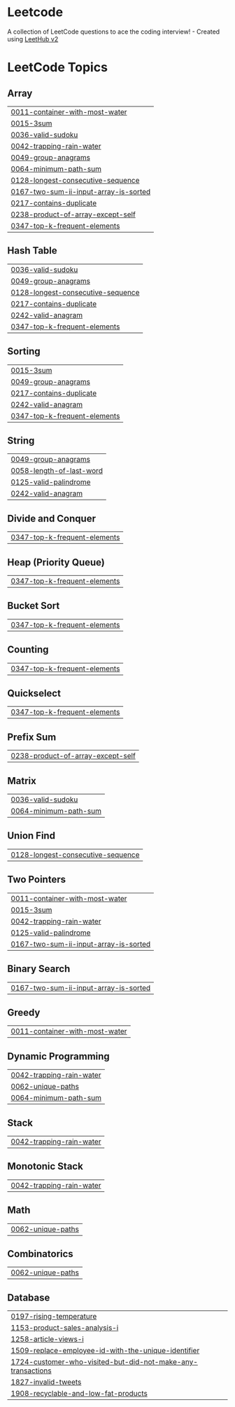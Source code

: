 # Leetcode
A collection of LeetCode questions to ace the coding interview! - Created using [LeetHub v2](https://github.com/arunbhardwaj/LeetHub-2.0)

<!---LeetCode Topics Start-->
# LeetCode Topics
## Array
|  |
| ------- |
| [0011-container-with-most-water](https://github.com/shreeya1810/Leetcode/tree/master/0011-container-with-most-water) |
| [0015-3sum](https://github.com/shreeya1810/Leetcode/tree/master/0015-3sum) |
| [0036-valid-sudoku](https://github.com/shreeya1810/Leetcode/tree/master/0036-valid-sudoku) |
| [0042-trapping-rain-water](https://github.com/shreeya1810/Leetcode/tree/master/0042-trapping-rain-water) |
| [0049-group-anagrams](https://github.com/shreeya1810/Leetcode/tree/master/0049-group-anagrams) |
| [0064-minimum-path-sum](https://github.com/shreeya1810/Leetcode/tree/master/0064-minimum-path-sum) |
| [0128-longest-consecutive-sequence](https://github.com/shreeya1810/Leetcode/tree/master/0128-longest-consecutive-sequence) |
| [0167-two-sum-ii-input-array-is-sorted](https://github.com/shreeya1810/Leetcode/tree/master/0167-two-sum-ii-input-array-is-sorted) |
| [0217-contains-duplicate](https://github.com/shreeya1810/Leetcode/tree/master/0217-contains-duplicate) |
| [0238-product-of-array-except-self](https://github.com/shreeya1810/Leetcode/tree/master/0238-product-of-array-except-self) |
| [0347-top-k-frequent-elements](https://github.com/shreeya1810/Leetcode/tree/master/0347-top-k-frequent-elements) |
## Hash Table
|  |
| ------- |
| [0036-valid-sudoku](https://github.com/shreeya1810/Leetcode/tree/master/0036-valid-sudoku) |
| [0049-group-anagrams](https://github.com/shreeya1810/Leetcode/tree/master/0049-group-anagrams) |
| [0128-longest-consecutive-sequence](https://github.com/shreeya1810/Leetcode/tree/master/0128-longest-consecutive-sequence) |
| [0217-contains-duplicate](https://github.com/shreeya1810/Leetcode/tree/master/0217-contains-duplicate) |
| [0242-valid-anagram](https://github.com/shreeya1810/Leetcode/tree/master/0242-valid-anagram) |
| [0347-top-k-frequent-elements](https://github.com/shreeya1810/Leetcode/tree/master/0347-top-k-frequent-elements) |
## Sorting
|  |
| ------- |
| [0015-3sum](https://github.com/shreeya1810/Leetcode/tree/master/0015-3sum) |
| [0049-group-anagrams](https://github.com/shreeya1810/Leetcode/tree/master/0049-group-anagrams) |
| [0217-contains-duplicate](https://github.com/shreeya1810/Leetcode/tree/master/0217-contains-duplicate) |
| [0242-valid-anagram](https://github.com/shreeya1810/Leetcode/tree/master/0242-valid-anagram) |
| [0347-top-k-frequent-elements](https://github.com/shreeya1810/Leetcode/tree/master/0347-top-k-frequent-elements) |
## String
|  |
| ------- |
| [0049-group-anagrams](https://github.com/shreeya1810/Leetcode/tree/master/0049-group-anagrams) |
| [0058-length-of-last-word](https://github.com/shreeya1810/Leetcode/tree/master/0058-length-of-last-word) |
| [0125-valid-palindrome](https://github.com/shreeya1810/Leetcode/tree/master/0125-valid-palindrome) |
| [0242-valid-anagram](https://github.com/shreeya1810/Leetcode/tree/master/0242-valid-anagram) |
## Divide and Conquer
|  |
| ------- |
| [0347-top-k-frequent-elements](https://github.com/shreeya1810/Leetcode/tree/master/0347-top-k-frequent-elements) |
## Heap (Priority Queue)
|  |
| ------- |
| [0347-top-k-frequent-elements](https://github.com/shreeya1810/Leetcode/tree/master/0347-top-k-frequent-elements) |
## Bucket Sort
|  |
| ------- |
| [0347-top-k-frequent-elements](https://github.com/shreeya1810/Leetcode/tree/master/0347-top-k-frequent-elements) |
## Counting
|  |
| ------- |
| [0347-top-k-frequent-elements](https://github.com/shreeya1810/Leetcode/tree/master/0347-top-k-frequent-elements) |
## Quickselect
|  |
| ------- |
| [0347-top-k-frequent-elements](https://github.com/shreeya1810/Leetcode/tree/master/0347-top-k-frequent-elements) |
## Prefix Sum
|  |
| ------- |
| [0238-product-of-array-except-self](https://github.com/shreeya1810/Leetcode/tree/master/0238-product-of-array-except-self) |
## Matrix
|  |
| ------- |
| [0036-valid-sudoku](https://github.com/shreeya1810/Leetcode/tree/master/0036-valid-sudoku) |
| [0064-minimum-path-sum](https://github.com/shreeya1810/Leetcode/tree/master/0064-minimum-path-sum) |
## Union Find
|  |
| ------- |
| [0128-longest-consecutive-sequence](https://github.com/shreeya1810/Leetcode/tree/master/0128-longest-consecutive-sequence) |
## Two Pointers
|  |
| ------- |
| [0011-container-with-most-water](https://github.com/shreeya1810/Leetcode/tree/master/0011-container-with-most-water) |
| [0015-3sum](https://github.com/shreeya1810/Leetcode/tree/master/0015-3sum) |
| [0042-trapping-rain-water](https://github.com/shreeya1810/Leetcode/tree/master/0042-trapping-rain-water) |
| [0125-valid-palindrome](https://github.com/shreeya1810/Leetcode/tree/master/0125-valid-palindrome) |
| [0167-two-sum-ii-input-array-is-sorted](https://github.com/shreeya1810/Leetcode/tree/master/0167-two-sum-ii-input-array-is-sorted) |
## Binary Search
|  |
| ------- |
| [0167-two-sum-ii-input-array-is-sorted](https://github.com/shreeya1810/Leetcode/tree/master/0167-two-sum-ii-input-array-is-sorted) |
## Greedy
|  |
| ------- |
| [0011-container-with-most-water](https://github.com/shreeya1810/Leetcode/tree/master/0011-container-with-most-water) |
## Dynamic Programming
|  |
| ------- |
| [0042-trapping-rain-water](https://github.com/shreeya1810/Leetcode/tree/master/0042-trapping-rain-water) |
| [0062-unique-paths](https://github.com/shreeya1810/Leetcode/tree/master/0062-unique-paths) |
| [0064-minimum-path-sum](https://github.com/shreeya1810/Leetcode/tree/master/0064-minimum-path-sum) |
## Stack
|  |
| ------- |
| [0042-trapping-rain-water](https://github.com/shreeya1810/Leetcode/tree/master/0042-trapping-rain-water) |
## Monotonic Stack
|  |
| ------- |
| [0042-trapping-rain-water](https://github.com/shreeya1810/Leetcode/tree/master/0042-trapping-rain-water) |
## Math
|  |
| ------- |
| [0062-unique-paths](https://github.com/shreeya1810/Leetcode/tree/master/0062-unique-paths) |
## Combinatorics
|  |
| ------- |
| [0062-unique-paths](https://github.com/shreeya1810/Leetcode/tree/master/0062-unique-paths) |
## Database
|  |
| ------- |
| [0197-rising-temperature](https://github.com/shreeya1810/Leetcode/tree/master/0197-rising-temperature) |
| [1153-product-sales-analysis-i](https://github.com/shreeya1810/Leetcode/tree/master/1153-product-sales-analysis-i) |
| [1258-article-views-i](https://github.com/shreeya1810/Leetcode/tree/master/1258-article-views-i) |
| [1509-replace-employee-id-with-the-unique-identifier](https://github.com/shreeya1810/Leetcode/tree/master/1509-replace-employee-id-with-the-unique-identifier) |
| [1724-customer-who-visited-but-did-not-make-any-transactions](https://github.com/shreeya1810/Leetcode/tree/master/1724-customer-who-visited-but-did-not-make-any-transactions) |
| [1827-invalid-tweets](https://github.com/shreeya1810/Leetcode/tree/master/1827-invalid-tweets) |
| [1908-recyclable-and-low-fat-products](https://github.com/shreeya1810/Leetcode/tree/master/1908-recyclable-and-low-fat-products) |
<!---LeetCode Topics End-->